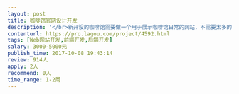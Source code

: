 ```yaml
---                
layout: post       
title: 咖啡馆官网设计开发           
description: '</br>新开设的咖啡馆需要做一个用于展示咖啡馆日常的网站，不需要太多的功能性开发，比较注重网站的整体设计。</br></br>喜好风格参考：http://www.roastbkk.com/</br></br>希望能在1-2周内完成，需要时间充裕的个人，能高效完成的工作室更好。</br>'     
contenturl: https://pro.lagou.com/project/4592.html      
tags: [Web网站开发,前端开发,后端开发]            
salary: 3000-5000元          
publish_time: 2017-10-08 19:43:14         
review: 914人                   
apply: 2人                   
recommend: 0人                   
time_range: 1-2周              
---                 
```

